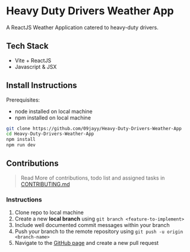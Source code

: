 # Heavy Duty Drivers Weather App

A ReactJS Weather Application catered to heavy-duty drivers.

## Tech Stack

- Vite + ReactJS
- Javascript & JSX

## Install Instructions

Prerequisites:

- node installed on local machine
- npm installed on local machine

```bash
git clone https://github.com/09jayy/Heavy-Duty-Drivers-Weather-App
cd Heavy-Duty-Drivers-Weather-App
npm install
npm run dev
```

## Contributions

> Read More of contributions, todo list and assigned tasks in [CONTRIBUTING.md](CONTRIBUTING.md)

### Instructions

1. Clone repo to local machine
1. Create a new **local branch** using `git branch <feature-to-implement>`
1. Include well documented commit messages within your branch
1. Push your branch to the remote repository using `git push -u origin <branch-name>`
1. Navigate to the [GitHub page](https://github.com/09jayy/Heavy-Duty-Drivers-Weather-App) and create a new pull request
